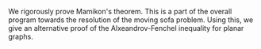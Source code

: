 We rigorously prove Mamikon's theorem. This is a part of the overall program towards the resolution of the moving sofa problem. Using this, we give an alternative proof of the Alxeandrov-Fenchel inequality for planar graphs.

